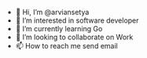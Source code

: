 - 👋 Hi, I’m @arviansetya
- 👀 I’m interested in software developer
- 🌱 I’m currently learning Go
- 💞️ I’m looking to collaborate on Work
- 📫 How to reach me send email

<!---
arviansetya/arviansetya is a ✨ special ✨ repository because its `README.md` (this file) appears on your GitHub profile.
You can click the Preview link to take a look at your changes.
--->
